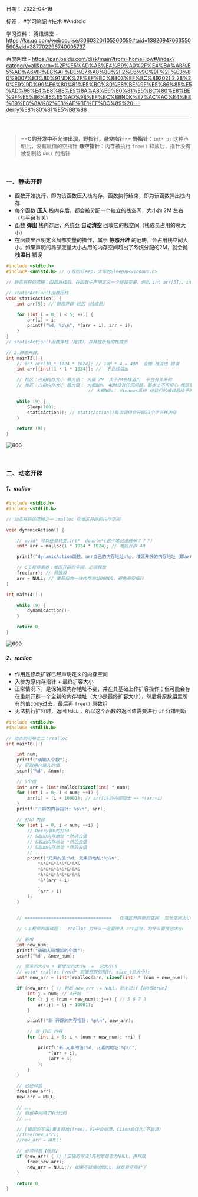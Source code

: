 日期： 2022-04-16

标签： #学习笔记 #技术 #Android 

学习资料： 
腾讯课堂 - https://ke.qq.com/webcourse/3060320/105200059#taid=13820947063550560&vid=387702298740005737

百度网盘 - https://pan.baidu.com/disk/main?from=homeFlow#/index?category=all&path=%2F%E5%AD%A6%E4%B9%A0%2F%E4%BA%AB%E5%AD%A6VIP%E8%AF%BE%E7%A8%8B%2F2%E6%9C%9F%2F%E3%80%9007%E3%80%91NDK%2F%EF%BC%8803%EF%BC%892021.2.28%20%E9%9D%99%E6%80%81%E5%BC%80%E8%BE%9F%E5%86%85%E5%AD%98%E4%B8%8E%E5%8A%A8%E6%80%81%E5%BC%80%E8%BE%9F%E5%86%85%E5%AD%98%EF%BC%88NDK%E7%AC%AC%E4%B8%89%E8%8A%82%E8%AF%BE%EF%BC%89%20---derry%E8%80%81%E5%B8%88

---
<br>

> ==**C的开发中不允许出现，野指针，悬空指针**==
> **野指针**：`int* p;` 这种声明后，没有赋值的空指针
> **悬空指针**：内存被执行 `free()` 释放后，指针没有被复制给 `NULL` 的指针

<br>


### 一、静态开辟
- 函数开始执行，即为该函数压入栈内存，函数执行结束，即为该函数弹出栈内存
- 每个函数 **压入** 栈内存后，都会被分配一个独立的栈空间，大小约 2M 左右（与平台有关）
- 函数 **弹出** 栈内存后，系统会 **自动清空** 回收它的栈空间（栈成员占用的总大小）
- 在函数里声明定义局部变量的操作，属于 **静态开辟** 的范畴，会占用栈空间大小。如果声明的局部变量大小占用的内存空间超出了系统分配的2M，就会抛 **栈溢出** 错误

```C
#include <stdio.h>
#include <unistd.h> // 小写的sleep，大写的Sleep用<windows.h>

// 静态开辟的范畴：函数进栈后，在函数中声明定义一个局部变量，例如 int arr[5];、int i;

// staticAction()函数压栈
void staticAction() {
	int arr[5]; // 静态开辟 栈区（栈成员）

	for (int i = 0; i < 5; ++i) {
		arr[i] = i;
		printf("%d, %p\n", *(arr + i), arr + i);
	}
}
// staticAction()函数弹栈（隐式），并释放所有的栈成员

// 2.静态开辟。
int mainT3() {
	// int arr[10 * 1024 * 1024]; // 10M * 4 = 40M  会抛 栈溢出 错误
	int arr[(int)(1 * 1 * 1024)]; //  不会栈溢出

	// 栈区：占用内存大小 最大值： 大概 2M  大于2M会栈溢出  平台有关系的
	// 堆区：占用内存大小 最大值： 大概80%  40M没有任何问题，基本上不用担心 堆区很大的
							   // 大概80%： Windows系统 给我们的编译器给予的空间  的 百分之百八十

	while (9) {
		Sleep(100);
		staticAction(); // staticAction()每次调用会开辟20个字节栈内存
	}

	return (0);
}
```

![600](../99附件/20220417170901.png)

<br>

### 二、动态开辟
##### 1、malloc
```C
#include <stdio.h>
#include <stdlib.h>

// 动态开辟的范畴之一：malloc 在堆区开辟的内存空间

void dynamicAction() {

	// void* 可以任意转变,int*  double*(这个笔记没理解？？？)
	int* arr = malloc(1 * 1024 * 1024); // 堆区开辟 4M

	printf("dynamicAction函数，arr自己的内存地址:%p，堆区开辟的内存地址（即arr指向的地址）:%p\n", &arr, arr);

	// C工程师素养：堆区开辟的空间，必须释放
	free(arr); // 释放掉
	arr = NULL; // 重新指向一块内存地址00000，避免悬空指针
}

int mainT4() {

	while (9) {
		dynamicAction();
	}

	return 0;
}
```

![600](../99附件/20220417171111.png)

##### 2、realloc
- 作用是修改扩容已经声明定义的内存空间
- 入参为原内存指针 + 最终扩容大小
- 正常情况下，是保持原内存地址不变，并在其基础上作扩容操作；但可能会存在重新开辟一个全新的内存地址（大小是最终扩容大小），然后将原数组里所有的值copy过去，最后再 `free()` 原数组
- 无法执行扩容时，返回 `NULL` ，所以这个函数的返回值需要进行 `if` 容错判断
```C
#include <stdio.h>
#include <stdlib.h>

// 动态的范畴之二：realloc
int mainT6() {

	int num;
	printf("请输入个数");
	// 获取用户输入的值
	scanf("%d", &num);

	// 5个值
	int* arr = (int*)malloc(sizeof(int) * num);
	for (int i = 0; i < num; ++i) {
		arr[i] = (i + 10001); // arr[i]的内部隐士 == *(arr+i)
	}
	printf("开辟的内存指针: %p\n", arr);

	// 打印 内容
	for (int i = 0; i < num; ++i) {
		// Derry装B的打印
		// &取出内存地址 *然后去值
		// &取出内存地址 *然后去值
		// &取出内存地址 *然后去值
		// .....
		printf("元素的值:%d, 元素的地址:%p\n",
			*&*&*&*&*&*&*&*&
			*&*&*&*&*&*&*&*&
			*&*&*&*&*&*&*&*&
			*&*(arr + i)
			,
			(arr + i)
		);
	}


	// =================================   在堆区开辟新的空间  加长空间大小

	// C工程师的面试题：  realloc 为什么一定要传入 arr指针，为什么要传总大小

	// 新增
	int new_num;
	printf("请输入新增加的个数");
	scanf("%d", &new_num);

	// 原来的大小4 + 新增加的大小4  =  总大小 8
	// void* realloc (void* 前面开辟的指针, size_t总大小);
	int* new_arr = (int*)realloc(arr, sizeof(int) * (num + new_num));

	if (new_arr) { // 判断 new_arr != NULL，我才进if【非0即true】
		int j = num; // 4开始
		for (; j < (num + new_num); j++) { // 5 6 7 8
			arr[j] = (j + 10001);
		}

		printf("新 开辟的内存指针: %p\n", new_arr);

		// 后 打印 内容
		for (int i = 0; i < (num + new_num); ++i) {

			printf("新 元素的值:%d, 元素的地址:%p\n",
				*(arr + i),
				(arr + i)
			);
		}
	}

	// 已经释放
	free(new_arr);
	new_arr = NULL;

	// 。。。
	// 假设中间隔了N行代码
	// 。。。

	// [错误的写法]重复释放(free)，VS中会崩溃，CLion会优化(不崩溃)   
	//free(new_arr);
	//new_arr = NULL;

	// 必须释放【规则】
	if (new_arr) { // [正确的写法]先判断是否为NULL，再释放
		free(new_arr);
		new_arr = NULL;// 如果不赋值给NULL，就是悬空指针了
	}

	return 0;
}
```
